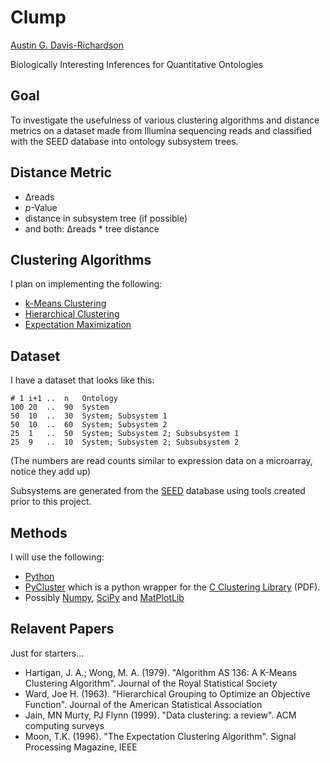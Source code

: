 # Clump

[Austin G. Davis-Richardson](harekrishna@gmail.com)  

Biologically Interesting Inferences for Quantitative Ontologies 

## Goal

To investigate the usefulness of various clustering algorithms and distance
metrics on a dataset made from Illumina sequencing reads and classified with
the SEED database into ontology subsystem trees.

## Distance Metric

  - Δreads
  - _p_-Value
  - distance in subsystem tree (if possible)
  - and both: Δreads * tree distance

## Clustering Algorithms

I plan on implementing the following:

  - [k-Means Clustering][1]
  - [Hierarchical Clustering][2]
  - [Expectation Maximization][3]

## Dataset

I have a dataset that looks like this:

    # 1	i+1	..	n	Ontology
    100	20	..	90	System
    50	10	..	30	System; Subsystem 1
    50	10	..	60	System; Subsystem 2
    25	1	..	50	System; Subsystem 2; Subsubsystem 1
    25	9	..	10	System; Subsystem 2; Subsubsystem 2

(The numbers are read counts similar to expression data on a microarray,
notice they add up)

Subsystems are generated from the [SEED][4] database
using tools created prior to this project.

## Methods

I will use the following:

  - [Python][5]
  - [PyCluster][6] which is a python wrapper for the
    [C Clustering Library][7] (PDF).
  - Possibly [Numpy][8], [SciPy][10] and [MatPlotLib][9]
  
## Relavent Papers

Just for starters...

  - Hartigan, J. A.; Wong, M. A. (1979). "Algorithm AS 136: A K-Means
    Clustering Algorithm". Journal of the Royal Statistical Society
  - Ward, Joe H. (1963). "Hierarchical Grouping to Optimize an Objective
    Function". Journal of the American Statistical Association
  - Jain, MN Murty, PJ Flynn (1999). "Data clustering: a review". ACM
    computing surveys
  - Moon, T.K. (1996). "The Expectation Clustering Algorithm". Signal
    Processing Magazine, IEEE    
  
[1]: http://en.wikipedia.org/wiki/K-means_clustering
[2]: http://en.wikipedia.org/wiki/Hierarchical_clustering
[3]: http://en.wikipedia.org/wiki/Expectation-maximization_algorithm
[4]: http://www.theseed.org
[5]: http://www.python.org
[6]: http://pypi.python.org/pypi/Pycluster
[7]: http://bonsai.hgc.jp/~mdehoon/software/cluster/cluster.pdf
[8]: http://numpy.scipy.org
[9]: http://matplotlib.sourceforge.net/
[10]: http://www.scipy.org
